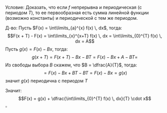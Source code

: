 Условие:
Доказать, что если $f$ непрерывна и периодическая (с периодом $T$), то ее первообразная есть сумма линейной функции (возможно константы) и периодической с тем же периодом.

Д-во:
Пусть $F(x) = \int\limits_{a}^{x} f(x) \, dx$, тогда:
$$F(x + T) - F(x) = \int\limits_{x}^{x+T} f(x) \, dx = \int\limits_{0}^{T} f(x) \, dx = A$$
Пусть $g(x) = F(x) - Bx$, тогда:
$$g(x + T) = F(x + T) - Bx - BT = F(x) - Bx + A - BT =$$
Из свободы выбора $B$ скажем, что $B = \dfrac{A}{T}$, тогда:
$$= F(x) - Bx + BT - BT = F(x) - Bx = g(x)$$
значит $g(x)$ периодична с периодом $T$

Значит:
$$F(x) = g(x) + \dfrac{\int\limits_{0}^{T} f(x) \, dx}{T} \cdot x$$
$\square$